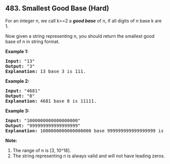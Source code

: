 <!--|This file generated by command(leetcode description); DO NOT EDIT.    |-->
<!--+----------------------------------------------------------------------+-->
<!--|@author    Openset <openset.wang@gmail.com>                           |-->
<!--|@link      https://github.com/openset                                 |-->
<!--|@home      https://github.com/openset/leetcode                        |-->
<!--+----------------------------------------------------------------------+-->

## 483. Smallest Good Base (Hard)

<p>For an integer n, we call k>=2 a <i><b>good base</b></i> of n, if all digits of n base k are 1.</p>
<p>Now given a string representing n, you should return the smallest good base of n in string format. <br/></p>

<p><b>Example 1:</b><br />
<pre>
<b>Input:</b> "13"
<b>Output:</b> "3"
<b>Explanation:</b> 13 base 3 is 111.
</pre>
</p>

<p><b>Example 2:</b><br />
<pre>
<b>Input:</b> "4681"
<b>Output:</b> "8"
<b>Explanation:</b> 4681 base 8 is 11111.
</pre>
</p>

<p><b>Example 3:</b><br />
<pre>
<b>Input:</b> "1000000000000000000"
<b>Output:</b> "999999999999999999"
<b>Explanation:</b> 1000000000000000000 base 999999999999999999 is 11.
</pre>
</p>

<p><b>Note:</b><br>
<ol>
<li>The range of n is [3, 10^18].</li>
<li>The string representing n is always valid and will not have leading zeros.</li>
</ol>
</p>